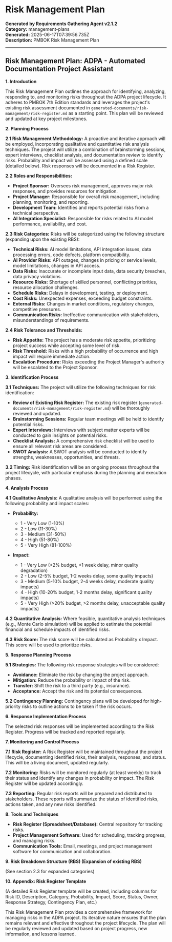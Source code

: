 # Risk Management Plan

**Generated by Requirements Gathering Agent v2.1.2**  
**Category:** management-plans  
**Generated:** 2025-06-17T07:39:56.735Z  
**Description:** PMBOK Risk Management Plan

---

## Risk Management Plan: ADPA - Automated Documentation Project Assistant

**1. Introduction**

This Risk Management Plan outlines the approach for identifying, analyzing, responding to, and monitoring risks throughout the ADPA project lifecycle.  It adheres to PMBOK 7th Edition standards and leverages the project's existing risk assessment documented in `generated-documents/risk-management/risk-register.md` as a starting point.  This plan will be reviewed and updated at key project milestones.

**2. Planning Process**

**2.1 Risk Management Methodology:**  A proactive and iterative approach will be employed, incorporating qualitative and quantitative risk analysis techniques.  The project will utilize a combination of brainstorming sessions, expert interviews, checklist analysis, and documentation review to identify risks.  Probability and impact will be assessed using a defined scale (detailed below).  Risk responses will be documented in a Risk Register.

**2.2 Roles and Responsibilities:**

* **Project Sponsor:**  Oversees risk management, approves major risk responses, and provides resources for mitigation.
* **Project Manager:**  Responsible for overall risk management, including planning, monitoring, and reporting.
* **Development Team:** Identifies and reports potential risks from a technical perspective.
* **AI Integration Specialist:**  Responsible for risks related to AI model performance, availability, and cost.

**2.3 Risk Categories:** Risks will be categorized using the following structure (expanding upon the existing RBS):

* **Technical Risks:** AI model limitations, API integration issues, data processing errors, code defects, platform compatibility.
* **AI Provider Risks:** API outages, changes in pricing or service levels, model limitations, changes in API access.
* **Data Risks:** Inaccurate or incomplete input data, data security breaches, data privacy violations.
* **Resource Risks:**  Shortage of skilled personnel, conflicting priorities, resource allocation challenges.
* **Schedule Risks:** Delays in development, testing, or deployment.
* **Cost Risks:**  Unexpected expenses, exceeding budget constraints.
* **External Risks:** Changes in market conditions, regulatory changes, competitive pressures.
* **Communication Risks:** Ineffective communication with stakeholders, misunderstandings of requirements.


**2.4 Risk Tolerance and Thresholds:**

* **Risk Appetite:** The project has a moderate risk appetite, prioritizing project success while accepting some level of risk.
* **Risk Threshold:**  Risks with a high probability of occurrence and high impact will require immediate action.
* **Escalation Procedure:** Risks exceeding the Project Manager's authority will be escalated to the Project Sponsor.

**3. Identification Process**

**3.1 Techniques:**  The project will utilize the following techniques for risk identification:

* **Review of Existing Risk Register:** The existing risk register (`generated-documents/risk-management/risk-register.md`) will be thoroughly reviewed and updated.
* **Brainstorming Sessions:** Regular team meetings will be held to identify potential risks.
* **Expert Interviews:**  Interviews with subject matter experts will be conducted to gain insights on potential risks.
* **Checklist Analysis:** A comprehensive risk checklist will be used to ensure all relevant risk areas are considered.
* **SWOT Analysis:** A SWOT analysis will be conducted to identify strengths, weaknesses, opportunities, and threats.

**3.2 Timing:** Risk identification will be an ongoing process throughout the project lifecycle, with particular emphasis during the planning and execution phases.

**4. Analysis Process**

**4.1 Qualitative Analysis:**  A qualitative analysis will be performed using the following probability and impact scales:

* **Probability:**
    * 1 - Very Low (1-10%)
    * 2 - Low (11-30%)
    * 3 - Medium (31-50%)
    * 4 - High (51-80%)
    * 5 - Very High (81-100%)

* **Impact:**
    * 1 - Very Low (<2% budget, <1 week delay, minor quality degradation)
    * 2 - Low (2-5% budget, 1-2 weeks delay, some quality impacts)
    * 3 - Medium (5-10% budget, 2-4 weeks delay, moderate quality impacts)
    * 4 - High (10-20% budget, 1-2 months delay, significant quality impacts)
    * 5 - Very High (>20% budget, >2 months delay, unacceptable quality impacts)

**4.2 Quantitative Analysis:**  Where feasible, quantitative analysis techniques (e.g., Monte Carlo simulation) will be applied to estimate the potential financial and schedule impacts of identified risks.

**4.3 Risk Score:** The risk score will be calculated as Probability x Impact.  This score will be used to prioritize risks.

**5. Response Planning Process**

**5.1 Strategies:**  The following risk response strategies will be considered:

* **Avoidance:** Eliminate the risk by changing the project approach.
* **Mitigation:** Reduce the probability or impact of the risk.
* **Transfer:** Shift the risk to a third party (e.g., insurance).
* **Acceptance:** Accept the risk and its potential consequences.

**5.2 Contingency Planning:** Contingency plans will be developed for high-priority risks to outline actions to be taken if the risk occurs.

**6. Response Implementation Process**

The selected risk responses will be implemented according to the Risk Register.  Progress will be tracked and reported regularly.

**7. Monitoring and Control Process**

**7.1 Risk Register:** A Risk Register will be maintained throughout the project lifecycle, documenting identified risks, their analysis, responses, and status.  This will be a living document, updated regularly.

**7.2 Monitoring:**  Risks will be monitored regularly (at least weekly) to track their status and identify any changes in probability or impact.  The Risk Register will be updated accordingly.

**7.3 Reporting:**  Regular risk reports will be prepared and distributed to stakeholders.  These reports will summarize the status of identified risks, actions taken, and any new risks identified.

**8.  Tools and Techniques**

* **Risk Register (Spreadsheet/Database):**  Central repository for tracking risks.
* **Project Management Software:**  Used for scheduling, tracking progress, and managing risks.
* **Communication Tools:** Email, meetings, and project management software for communication and collaboration.

**9.  Risk Breakdown Structure (RBS) (Expansion of existing RBS)**

(See section 2.3 for expanded categories)


**10.  Appendix: Risk Register Template**

(A detailed Risk Register template will be created, including columns for Risk ID, Description, Category, Probability, Impact, Score, Status, Owner, Response Strategy, Contingency Plan, etc.)


This Risk Management Plan provides a comprehensive framework for managing risks in the ADPA project.  Its iterative nature ensures that the plan remains relevant and effective throughout the project lifecycle.  The plan will be regularly reviewed and updated based on project progress, new information, and lessons learned.
